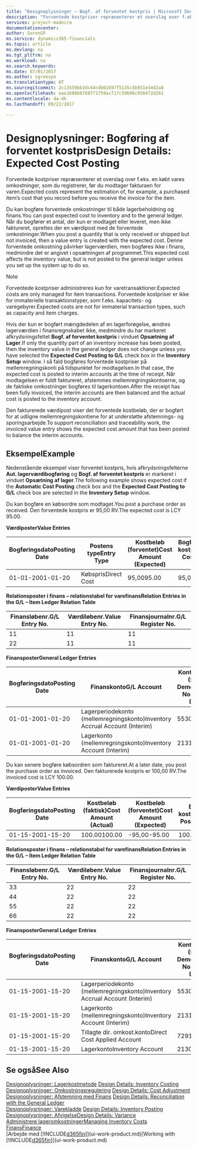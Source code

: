 ```yaml
---
title: "Designoplysninger – Bogf. af forventet kostpris | Microsoft Docs"
description: "Forventede kostpriser repræsenterer et overslag over f.eks. en købt vares omkostninger, som du registrerer, før du modtager fakturaen for varen."
services: project-madeira
documentationcenter: 
author: SorenGP
ms.service: dynamics365-financials
ms.topic: article
ms.devlang: na
ms.tgt_pltfrm: na
ms.workload: na
ms.search.keywords: 
ms.date: 07/01/2017
ms.author: sgroespe
ms.translationtype: HT
ms.sourcegitcommit: 2c13559bb3dc44cdb61697f5135c5b931e34d2a8
ms.openlocfilehash: eae1608b8768771759ac717c59606c930472d261
ms.contentlocale: da-dk
ms.lasthandoff: 09/22/2017

---
```

# <a name="design-details-expected-cost-posting"></a><span data-ttu-id="6bb95-103">Designoplysninger: Bogføring af forventet kostpris</span><span class="sxs-lookup"><span data-stu-id="6bb95-103">Design Details: Expected Cost Posting</span></span>
<span data-ttu-id="6bb95-104">Forventede kostpriser repræsenterer et overslag over f.eks. en købt vares omkostninger, som du registrerer, før du modtager fakturaen for varen.</span><span class="sxs-lookup"><span data-stu-id="6bb95-104">Expected costs represent the estimation of, for example, a purchased item’s cost that you record before you receive the invoice for the item.</span></span>  

 <span data-ttu-id="6bb95-105">Du kan bogføre forventede omkostninger til både lagerbeholdning og finans.</span><span class="sxs-lookup"><span data-stu-id="6bb95-105">You can post expected cost to inventory and to the general ledger.</span></span> <span data-ttu-id="6bb95-106">Når du bogfører et antal, der kun er modtaget eller leveret, men ikke faktureret, oprettes der en værdipost med de forventede omkostninger.</span><span class="sxs-lookup"><span data-stu-id="6bb95-106">When you post a quantity that is only received or shipped but not invoiced, then a value entry is created with the expected cost.</span></span> <span data-ttu-id="6bb95-107">Denne forventede omkostning påvirker lagerværdien, men bogføres ikke i finans, medmindre det er angivet i opsætningen af programmet.</span><span class="sxs-lookup"><span data-stu-id="6bb95-107">This expected cost affects the inventory value, but is not posted to the general ledger unless you set up the system up to do so.</span></span>  

> [!NOTE]  
>  <span data-ttu-id="6bb95-108">Forventede kostpriser administreres kun for varetransaktioner.</span><span class="sxs-lookup"><span data-stu-id="6bb95-108">Expected costs are only managed for item transactions.</span></span> <span data-ttu-id="6bb95-109">Forventede kostpriser er ikke for immaterielle transaktionstyper, som f.eks. kapacitets- og varegebyrer.</span><span class="sxs-lookup"><span data-stu-id="6bb95-109">Expected costs are not for immaterial transaction types, such as capacity and item charges.</span></span>  

 <span data-ttu-id="6bb95-110">Hvis der kun er bogført mængdedelen af en lagerforøgelse, ændres lagerværdien i finansregnskabet ikke, medmindre du har markeret afkrydsningsfeltet **Bogf. af forventet kostpris** i vinduet **Opsætning af Lager**.</span><span class="sxs-lookup"><span data-stu-id="6bb95-110">If only the quantity part of an inventory increase has been posted, then the inventory value in the general ledger does not change unless you have selected the **Expected Cost Posting to G/L** check box in the **Inventory Setup** window.</span></span> <span data-ttu-id="6bb95-111">I så fald bogføres forventede kostpriser på mellemregningskonti på tidspunktet for modtagelsen.</span><span class="sxs-lookup"><span data-stu-id="6bb95-111">In that case, the expected cost is posted to interim accounts at the time of receipt.</span></span> <span data-ttu-id="6bb95-112">Når modtagelsen er fuldt faktureret, afstemmes mellemregningskontoerne, og de faktiske omkostninger bogføres til lagerkontoen.</span><span class="sxs-lookup"><span data-stu-id="6bb95-112">After the receipt has been fully invoiced, the interim accounts are then balanced and the actual cost is posted to the inventory account.</span></span>  

 <span data-ttu-id="6bb95-113">Den fakturerede værdipost viser det forventede kostbeløb, der er bogført for at udligne mellemregningskontiene for at understøtte afstemnings- og sporingsarbejde.</span><span class="sxs-lookup"><span data-stu-id="6bb95-113">To support reconciliation and traceability work, the invoiced value entry shows the expected cost amount that has been posted to balance the interim accounts.</span></span>  

## <a name="example"></a><span data-ttu-id="6bb95-114">Eksempel</span><span class="sxs-lookup"><span data-stu-id="6bb95-114">Example</span></span>  
 <span data-ttu-id="6bb95-115">Nedenstående eksempel viser forventet kostpris, hvis afkrydsningsfelterne **Aut. lagerværdibogføring** og **Bogf. af forventet kostpris** er markeret i vinduet **Opsætning af lager**.</span><span class="sxs-lookup"><span data-stu-id="6bb95-115">The following example shows expected cost if the **Automatic Cost Posting** check box and the **Expected Cost Posting to G/L** check box are selected in the **Inventory Setup** window.</span></span>  

 <span data-ttu-id="6bb95-116">Du kan bogføre en købsordre som modtaget.</span><span class="sxs-lookup"><span data-stu-id="6bb95-116">You post a purchase order as received.</span></span> <span data-ttu-id="6bb95-117">Den forventede kostpris er 95,00 RV.</span><span class="sxs-lookup"><span data-stu-id="6bb95-117">The expected cost is LCY 95.00.</span></span>  

 <span data-ttu-id="6bb95-118">**Værdiposter**</span><span class="sxs-lookup"><span data-stu-id="6bb95-118">**Value Entries**</span></span>  

|<span data-ttu-id="6bb95-119">Bogføringsdato</span><span class="sxs-lookup"><span data-stu-id="6bb95-119">Posting Date</span></span>|<span data-ttu-id="6bb95-120">Postens type</span><span class="sxs-lookup"><span data-stu-id="6bb95-120">Entry Type</span></span>|<span data-ttu-id="6bb95-121">Kostbeløb (forventet)</span><span class="sxs-lookup"><span data-stu-id="6bb95-121">Cost Amount (Expected)</span></span>|<span data-ttu-id="6bb95-122">Bogført forventet kostpris</span><span class="sxs-lookup"><span data-stu-id="6bb95-122">Expected Cost Posted to G/L</span></span>|<span data-ttu-id="6bb95-123">Forventet kostpris</span><span class="sxs-lookup"><span data-stu-id="6bb95-123">Expected Cost</span></span>|<span data-ttu-id="6bb95-124">Vareløbenr.</span><span class="sxs-lookup"><span data-stu-id="6bb95-124">Item Ledger Entry No.</span></span>|<span data-ttu-id="6bb95-125">Løbenr.</span><span class="sxs-lookup"><span data-stu-id="6bb95-125">Entry No.</span></span>|  
|------------------|----------------|------------------------------|----------------------------------|-------------------|---------------------------|---------------|  
|<span data-ttu-id="6bb95-126">01-01-20</span><span class="sxs-lookup"><span data-stu-id="6bb95-126">01-01-20</span></span>|<span data-ttu-id="6bb95-127">Købspris</span><span class="sxs-lookup"><span data-stu-id="6bb95-127">Direct Cost</span></span>|<span data-ttu-id="6bb95-128">95,00</span><span class="sxs-lookup"><span data-stu-id="6bb95-128">95.00</span></span>|<span data-ttu-id="6bb95-129">95,00</span><span class="sxs-lookup"><span data-stu-id="6bb95-129">95.00</span></span>|<span data-ttu-id="6bb95-130">Ja</span><span class="sxs-lookup"><span data-stu-id="6bb95-130">Yes</span></span>|<span data-ttu-id="6bb95-131">1</span><span class="sxs-lookup"><span data-stu-id="6bb95-131">1</span></span>|<span data-ttu-id="6bb95-132">1</span><span class="sxs-lookup"><span data-stu-id="6bb95-132">1</span></span>|  

 <span data-ttu-id="6bb95-133">**Relationsposter i finans – relationstabel for varefinans**</span><span class="sxs-lookup"><span data-stu-id="6bb95-133">**Relation Entries in the G/L – Item Ledger Relation Table**</span></span>  

|<span data-ttu-id="6bb95-134">Finansløbenr.</span><span class="sxs-lookup"><span data-stu-id="6bb95-134">G/L Entry No.</span></span>|<span data-ttu-id="6bb95-135">Værdiløbenr.</span><span class="sxs-lookup"><span data-stu-id="6bb95-135">Value Entry No.</span></span>|<span data-ttu-id="6bb95-136">Finansjournalnr.</span><span class="sxs-lookup"><span data-stu-id="6bb95-136">G/L Register No.</span></span>|  
|--------------------|---------------------|-----------------------|  
|<span data-ttu-id="6bb95-137">1</span><span class="sxs-lookup"><span data-stu-id="6bb95-137">1</span></span>|<span data-ttu-id="6bb95-138">1</span><span class="sxs-lookup"><span data-stu-id="6bb95-138">1</span></span>|<span data-ttu-id="6bb95-139">1</span><span class="sxs-lookup"><span data-stu-id="6bb95-139">1</span></span>|  
|<span data-ttu-id="6bb95-140">2</span><span class="sxs-lookup"><span data-stu-id="6bb95-140">2</span></span>|<span data-ttu-id="6bb95-141">1</span><span class="sxs-lookup"><span data-stu-id="6bb95-141">1</span></span>|<span data-ttu-id="6bb95-142">1</span><span class="sxs-lookup"><span data-stu-id="6bb95-142">1</span></span>|  

 <span data-ttu-id="6bb95-143">**Finansposter**</span><span class="sxs-lookup"><span data-stu-id="6bb95-143">**General Ledger Entries**</span></span>  

|<span data-ttu-id="6bb95-144">Bogføringsdato</span><span class="sxs-lookup"><span data-stu-id="6bb95-144">Posting Date</span></span>|<span data-ttu-id="6bb95-145">Finanskonto</span><span class="sxs-lookup"><span data-stu-id="6bb95-145">G/L Account</span></span>|<span data-ttu-id="6bb95-146">Kontonummer (En-US Demo)</span><span class="sxs-lookup"><span data-stu-id="6bb95-146">Account No. (En-US Demo)</span></span>|<span data-ttu-id="6bb95-147">Beløb</span><span class="sxs-lookup"><span data-stu-id="6bb95-147">Amount</span></span>|<span data-ttu-id="6bb95-148">Løbenr.</span><span class="sxs-lookup"><span data-stu-id="6bb95-148">Entry No.</span></span>|  
|------------------|------------------|---------------------------------|------------|---------------|  
|<span data-ttu-id="6bb95-149">01-01-20</span><span class="sxs-lookup"><span data-stu-id="6bb95-149">01-01-20</span></span>|<span data-ttu-id="6bb95-150">Lagerperiodekonto (mellemregningskonto)</span><span class="sxs-lookup"><span data-stu-id="6bb95-150">Inventory Accrual Account (Interim)</span></span>|<span data-ttu-id="6bb95-151">5530</span><span class="sxs-lookup"><span data-stu-id="6bb95-151">5530</span></span>|<span data-ttu-id="6bb95-152">-95,00</span><span class="sxs-lookup"><span data-stu-id="6bb95-152">-95.00</span></span>|<span data-ttu-id="6bb95-153">2</span><span class="sxs-lookup"><span data-stu-id="6bb95-153">2</span></span>|  
|<span data-ttu-id="6bb95-154">01-01-20</span><span class="sxs-lookup"><span data-stu-id="6bb95-154">01-01-20</span></span>|<span data-ttu-id="6bb95-155">Lagerkonto (mellemregningskonto)</span><span class="sxs-lookup"><span data-stu-id="6bb95-155">Inventory Account (Interim)</span></span>|<span data-ttu-id="6bb95-156">2131</span><span class="sxs-lookup"><span data-stu-id="6bb95-156">2131</span></span>|<span data-ttu-id="6bb95-157">95,00</span><span class="sxs-lookup"><span data-stu-id="6bb95-157">95.00</span></span>|<span data-ttu-id="6bb95-158">1</span><span class="sxs-lookup"><span data-stu-id="6bb95-158">1</span></span>|  

 <span data-ttu-id="6bb95-159">Du kan senere bogføre købsordren som faktureret.</span><span class="sxs-lookup"><span data-stu-id="6bb95-159">At a later date, you post the purchase order as invoiced.</span></span> <span data-ttu-id="6bb95-160">Den fakturerede kostpris er 100,00 RV.</span><span class="sxs-lookup"><span data-stu-id="6bb95-160">The invoiced cost is LCY 100.00.</span></span>  

 <span data-ttu-id="6bb95-161">**Værdiposter**</span><span class="sxs-lookup"><span data-stu-id="6bb95-161">**Value Entries**</span></span>  

|<span data-ttu-id="6bb95-162">Bogføringsdato</span><span class="sxs-lookup"><span data-stu-id="6bb95-162">Posting Date</span></span>|<span data-ttu-id="6bb95-163">Kostbeløb (faktisk)</span><span class="sxs-lookup"><span data-stu-id="6bb95-163">Cost Amount (Actual)</span></span>|<span data-ttu-id="6bb95-164">Kostbeløb (forventet)</span><span class="sxs-lookup"><span data-stu-id="6bb95-164">Cost Amount (Expected)</span></span>|<span data-ttu-id="6bb95-165">Bogført kostværdi</span><span class="sxs-lookup"><span data-stu-id="6bb95-165">Cost Posted to G/L</span></span>|<span data-ttu-id="6bb95-166">Forventet kostpris</span><span class="sxs-lookup"><span data-stu-id="6bb95-166">Expected Cost</span></span>|<span data-ttu-id="6bb95-167">Vareløbenr.</span><span class="sxs-lookup"><span data-stu-id="6bb95-167">Item Ledger Entry No.</span></span>|<span data-ttu-id="6bb95-168">Løbenr.</span><span class="sxs-lookup"><span data-stu-id="6bb95-168">Entry No.</span></span>|  
|------------------|----------------------------|------------------------------|-------------------------|-------------------|---------------------------|---------------|  
|<span data-ttu-id="6bb95-169">01-15-20</span><span class="sxs-lookup"><span data-stu-id="6bb95-169">01-15-20</span></span>|<span data-ttu-id="6bb95-170">100.00</span><span class="sxs-lookup"><span data-stu-id="6bb95-170">100.00</span></span>|<span data-ttu-id="6bb95-171">-95,00</span><span class="sxs-lookup"><span data-stu-id="6bb95-171">-95.00</span></span>|<span data-ttu-id="6bb95-172">100.00</span><span class="sxs-lookup"><span data-stu-id="6bb95-172">100.00</span></span>|<span data-ttu-id="6bb95-173">Nej</span><span class="sxs-lookup"><span data-stu-id="6bb95-173">No</span></span>|<span data-ttu-id="6bb95-174">1</span><span class="sxs-lookup"><span data-stu-id="6bb95-174">1</span></span>|<span data-ttu-id="6bb95-175">2</span><span class="sxs-lookup"><span data-stu-id="6bb95-175">2</span></span>|  

 <span data-ttu-id="6bb95-176">**Relationsposter i finans – relationstabel for varefinans**</span><span class="sxs-lookup"><span data-stu-id="6bb95-176">**Relation Entries in the G/L – Item Ledger Relation Table**</span></span>  

|<span data-ttu-id="6bb95-177">Finansløbenr.</span><span class="sxs-lookup"><span data-stu-id="6bb95-177">G/L Entry No.</span></span>|<span data-ttu-id="6bb95-178">Værdiløbenr.</span><span class="sxs-lookup"><span data-stu-id="6bb95-178">Value Entry No.</span></span>|<span data-ttu-id="6bb95-179">Finansjournalnr.</span><span class="sxs-lookup"><span data-stu-id="6bb95-179">G/L Register No.</span></span>|  
|--------------------|---------------------|-----------------------|  
|<span data-ttu-id="6bb95-180">3</span><span class="sxs-lookup"><span data-stu-id="6bb95-180">3</span></span>|<span data-ttu-id="6bb95-181">2</span><span class="sxs-lookup"><span data-stu-id="6bb95-181">2</span></span>|<span data-ttu-id="6bb95-182">2</span><span class="sxs-lookup"><span data-stu-id="6bb95-182">2</span></span>|  
|<span data-ttu-id="6bb95-183">4</span><span class="sxs-lookup"><span data-stu-id="6bb95-183">4</span></span>|<span data-ttu-id="6bb95-184">2</span><span class="sxs-lookup"><span data-stu-id="6bb95-184">2</span></span>|<span data-ttu-id="6bb95-185">2</span><span class="sxs-lookup"><span data-stu-id="6bb95-185">2</span></span>|  
|<span data-ttu-id="6bb95-186">5</span><span class="sxs-lookup"><span data-stu-id="6bb95-186">5</span></span>|<span data-ttu-id="6bb95-187">2</span><span class="sxs-lookup"><span data-stu-id="6bb95-187">2</span></span>|<span data-ttu-id="6bb95-188">2</span><span class="sxs-lookup"><span data-stu-id="6bb95-188">2</span></span>|  
|<span data-ttu-id="6bb95-189">6</span><span class="sxs-lookup"><span data-stu-id="6bb95-189">6</span></span>|<span data-ttu-id="6bb95-190">2</span><span class="sxs-lookup"><span data-stu-id="6bb95-190">2</span></span>|<span data-ttu-id="6bb95-191">2</span><span class="sxs-lookup"><span data-stu-id="6bb95-191">2</span></span>|  

 <span data-ttu-id="6bb95-192">**Finansposter**</span><span class="sxs-lookup"><span data-stu-id="6bb95-192">**General Ledger Entries**</span></span>  

|<span data-ttu-id="6bb95-193">Bogføringsdato</span><span class="sxs-lookup"><span data-stu-id="6bb95-193">Posting Date</span></span>|<span data-ttu-id="6bb95-194">Finanskonto</span><span class="sxs-lookup"><span data-stu-id="6bb95-194">G/L Account</span></span>|<span data-ttu-id="6bb95-195">Kontonummer (En-US Demo)</span><span class="sxs-lookup"><span data-stu-id="6bb95-195">Account No. (En-US Demo)</span></span>|<span data-ttu-id="6bb95-196">Beløb</span><span class="sxs-lookup"><span data-stu-id="6bb95-196">Amount</span></span>|<span data-ttu-id="6bb95-197">Løbenr.</span><span class="sxs-lookup"><span data-stu-id="6bb95-197">Entry No.</span></span>|  
|------------------|------------------|---------------------------------|------------|---------------|  
|<span data-ttu-id="6bb95-198">01-15-20</span><span class="sxs-lookup"><span data-stu-id="6bb95-198">01-15-20</span></span>|<span data-ttu-id="6bb95-199">Lagerperiodekonto (mellemregningskonto)</span><span class="sxs-lookup"><span data-stu-id="6bb95-199">Inventory Accrual Account (Interim)</span></span>|<span data-ttu-id="6bb95-200">5530</span><span class="sxs-lookup"><span data-stu-id="6bb95-200">5530</span></span>|<span data-ttu-id="6bb95-201">95,00</span><span class="sxs-lookup"><span data-stu-id="6bb95-201">95.00</span></span>|<span data-ttu-id="6bb95-202">4</span><span class="sxs-lookup"><span data-stu-id="6bb95-202">4</span></span>|  
|<span data-ttu-id="6bb95-203">01-15-20</span><span class="sxs-lookup"><span data-stu-id="6bb95-203">01-15-20</span></span>|<span data-ttu-id="6bb95-204">Lagerkonto (mellemregningskonto)</span><span class="sxs-lookup"><span data-stu-id="6bb95-204">Inventory Account (Interim)</span></span>|<span data-ttu-id="6bb95-205">2131</span><span class="sxs-lookup"><span data-stu-id="6bb95-205">2131</span></span>|<span data-ttu-id="6bb95-206">-95,00</span><span class="sxs-lookup"><span data-stu-id="6bb95-206">-95.00</span></span>|<span data-ttu-id="6bb95-207">3</span><span class="sxs-lookup"><span data-stu-id="6bb95-207">3</span></span>|  
|<span data-ttu-id="6bb95-208">01-15-20</span><span class="sxs-lookup"><span data-stu-id="6bb95-208">01-15-20</span></span>|<span data-ttu-id="6bb95-209">Tillagte dir. omkost.konto</span><span class="sxs-lookup"><span data-stu-id="6bb95-209">Direct Cost Applied Account</span></span>|<span data-ttu-id="6bb95-210">7291</span><span class="sxs-lookup"><span data-stu-id="6bb95-210">7291</span></span>|<span data-ttu-id="6bb95-211">-100</span><span class="sxs-lookup"><span data-stu-id="6bb95-211">-100</span></span>|<span data-ttu-id="6bb95-212">6</span><span class="sxs-lookup"><span data-stu-id="6bb95-212">6</span></span>|  
|<span data-ttu-id="6bb95-213">01-15-20</span><span class="sxs-lookup"><span data-stu-id="6bb95-213">01-15-20</span></span>|<span data-ttu-id="6bb95-214">Lagerkonto</span><span class="sxs-lookup"><span data-stu-id="6bb95-214">Inventory Account</span></span>|<span data-ttu-id="6bb95-215">2130</span><span class="sxs-lookup"><span data-stu-id="6bb95-215">2130</span></span>|<span data-ttu-id="6bb95-216">100</span><span class="sxs-lookup"><span data-stu-id="6bb95-216">100</span></span>|<span data-ttu-id="6bb95-217">5</span><span class="sxs-lookup"><span data-stu-id="6bb95-217">5</span></span>|  

## <a name="see-also"></a><span data-ttu-id="6bb95-218">Se også</span><span class="sxs-lookup"><span data-stu-id="6bb95-218">See Also</span></span>
 <span data-ttu-id="6bb95-219">[Designoplysninger: Lagerkostmetode](design-details-inventory-costing.md) </span><span class="sxs-lookup"><span data-stu-id="6bb95-219">[Design Details: Inventory Costing](design-details-inventory-costing.md) </span></span>  
 <span data-ttu-id="6bb95-220">[Designoplysninger: Omkostningsregulering](design-details-cost-adjustment.md) </span><span class="sxs-lookup"><span data-stu-id="6bb95-220">[Design Details: Cost Adjustment](design-details-cost-adjustment.md) </span></span>  
 <span data-ttu-id="6bb95-221">[Designoplysninger: Afstemning med Finans](design-details-reconciliation-with-the-general-ledger.md) </span><span class="sxs-lookup"><span data-stu-id="6bb95-221">[Design Details: Reconciliation with the General Ledger](design-details-reconciliation-with-the-general-ledger.md) </span></span>  
 <span data-ttu-id="6bb95-222">[Designoplysninger: Varekladde](design-details-inventory-posting.md) </span><span class="sxs-lookup"><span data-stu-id="6bb95-222">[Design Details: Inventory Posting](design-details-inventory-posting.md) </span></span>  
 [<span data-ttu-id="6bb95-223">Designoplysninger: Afvigelse</span><span class="sxs-lookup"><span data-stu-id="6bb95-223">Design Details: Variance</span></span>](design-details-variance.md)  
 [<span data-ttu-id="6bb95-224">Administrere lageromkostninger</span><span class="sxs-lookup"><span data-stu-id="6bb95-224">Managing Inventory Costs</span></span>](finance-manage-inventory-costs.md)  
 [<span data-ttu-id="6bb95-225">Finans</span><span class="sxs-lookup"><span data-stu-id="6bb95-225">Finance</span></span>](finance.md)  
 <span data-ttu-id="6bb95-226">[Arbejde med [!INCLUDE[d365fin](includes/d365fin_md.md)]](ui-work-product.md)</span><span class="sxs-lookup"><span data-stu-id="6bb95-226">[Working with [!INCLUDE[d365fin](includes/d365fin_md.md)]](ui-work-product.md)</span></span>

